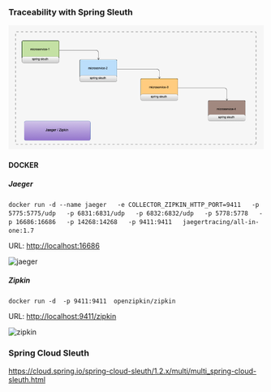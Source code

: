 ### Traceability with Spring Sleuth

![traceability](img/traceability-microservices-arch.png)



#### DOCKER

##### Jaeger

```docker run -d --name jaeger   -e COLLECTOR_ZIPKIN_HTTP_PORT=9411   -p 5775:5775/udp   -p 6831:6831/udp   -p 6832:6832/udp   -p 5778:5778   -p 16686:16686   -p 14268:14268   -p 9411:9411   jaegertracing/all-in-one:1.7```

URL: [http://localhost:16686](http://localhost:16686)

![jaeger](img/jaeger-screenshot.png)

##### Zipkin

```docker run -d  -p 9411:9411  openzipkin/zipkin ```

URL: [http://localhost:9411/zipkin](http://localhost:9411/zipkin)

![zipkin](img/zipkin-screenshot.png)

### Spring Cloud Sleuth

https://cloud.spring.io/spring-cloud-sleuth/1.2.x/multi/multi_spring-cloud-sleuth.html

